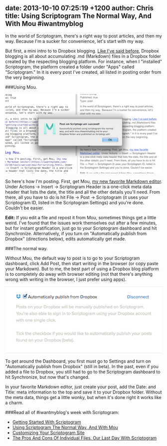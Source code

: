 date: 2013-10-10 07:25:19 +1200
author: Chris
title: Using Scriptogram The Normal Way, And With Mou #iwantmyblog
----

<!-- excerpt -->

In the world of Scriptogram, there's a right way to post articles, and then my way. Because I'm a sucker for convenience, let's start with my way.

But first, a mini intro to to Dropbox blogging. [Like I've said before](https://iwantmyname.com/blog/2013/10/getting-started-with-scriptogram.html), Dropbox blogging is all about accumulating .md (Markdown) files in a Dropbox folder created by the respecting blogging platform. For instance, when I "installed" Scriptogram, the platform created a folder under "Apps" called "Scriptogram." In it is every post I've created, all listed in posting order from the very beginning.

<!-- /excerpt -->

###Using Mou.

![Screen Shot 2013-10-09 at 11.26.58.png](/media/2013-10-10-Screen_Shot_2013-10-09_at_11.26.58.png)

So here's how I'm posting. First, get Mou, [my new favorite Markdown editor](https://iwantmyname.com/blog/2013/10/tools-we-use-mou-for-writing.html). Under Actions -> Insert -> Scriptogram Header is a one-click meta data header that lists the date, the title and all the other details you'll need. From there, all you have to do is hit File -> Post -> Scriptogram (it uses your Scriptogram ID, listed in the Scriptogram Settings) and you're done. Couldn't be easier.

**Edit:** If you edit a file and repost it from Mou, sometimes things get a little weird. I've found that the issues work themselves out after a few minutes, but for instant gratification, just go to your Scriptogram dashboard and hit Synchronize. Alternatively, if you turn on "Automatically publish from Dropbox" (directions below), edits automatically get made.

###The normal way.

Without Mou, the default way to post is to go to your Scriptogram dashboard, click Add Post, then start writing in the browser (or copy paste your Markdown). But to me, the best part of using a Dropbox blog platform is to completely do away with browser editing (not that there's anything wrong with writing in the browser, I just prefer using apps).

![Auto Scriptogram](/media/2013-10-10-Screen_Shot_2013-10-09_at_11.29.42.png)

To get around the Dashboard, you first must go to Settings and turn on "Automatically publish from Dropbox" (still in beta). In the past, even if you added a file to Dropbox, you still had to go to the Scriptogram dashboard to hit Synchronize, but now that's changed. 

In your favorite Markdown editor, just create your post, add the Date: and Title: meta information to the top and save it to your Dropbox folder. Without the meta data, things get a little wonky, but when it's done right it works like a charm.

###Read all of #iwantmyblog's week with Scriptogram:

+ [Getting Started With Scriptogram](https://iwantmyname.com/blog/2013/10/getting-started-with-scriptogram.html)
+ [Using Scriptogram The Normal Way, And With Mou](https://iwantmyname.com/blog/2013/10/using-scriptogram-the-normal-way-and-with-mou-iwantmyblog.html)
+ [Customizing Your Scriptogram Site](https://iwantmyname.com/blog/2013/10/customizing-your-scriptogram-site-iwantmyblog.html)
+ [The Pros And Cons Of Individual Files. Our Last Day With Scriptogram](https://iwantmyname.com/blog/2013/10/the-pros-and-cons-of-individual-files-our-last-day-with-scriptogram-iwantmyblog.html)
